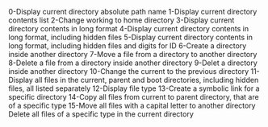 0-Display current directory absolute path name
1-Display current directory contents list
2-Change working to home directory
3-Display current directory contents in long format
4-Display current directory contents in long format, including hidden files
5-Display current directory contents in long format, including hidden files and digits for ID
6-Create a directory inside another directory
7-Move a file from a directory to another directory
8-Delete a file from a directory inside another directory
9-Delet a directory inside another directory
10-Change the current to the previous directory
11-Display all files in the current, parent and boot directories, including hidden files, all listed separately
12-Display file type
13-Create a symbolic link for a specific directory
14-Copy all files from current to parent directory, that are of a specific type
15-Move all files with a capital letter to another directory
Delete all files of a specific type in the current directory
